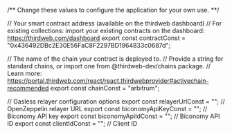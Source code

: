 /** Change these values to configure the application for your own use. **/

// Your smart contract address (available on the thirdweb dashboard)
// For existing collections: import your existing contracts on the dashboard: https://thirdweb.com/dashboard
export const contractConst = "0x436492DBc2E30E56FaC8F2297BD1964833c0687d";

// The name of the chain your contract is deployed to.
// Provide a string for standard chains, or import one from @thirdweb-dev/chains package.
// Learn more: https://portal.thirdweb.com/react/react.thirdwebprovider#activechain-recommended
export const chainConst = "arbitrum";

// Gasless relayer configuration options
export const relayerUrlConst = ""; // OpenZeppelin relayer URL
export const biconomyApiKeyConst = ""; // Biconomy API key
export const biconomyApiIdConst = ""; // Biconomy API ID
export const clientIdConst = ""; // Client ID